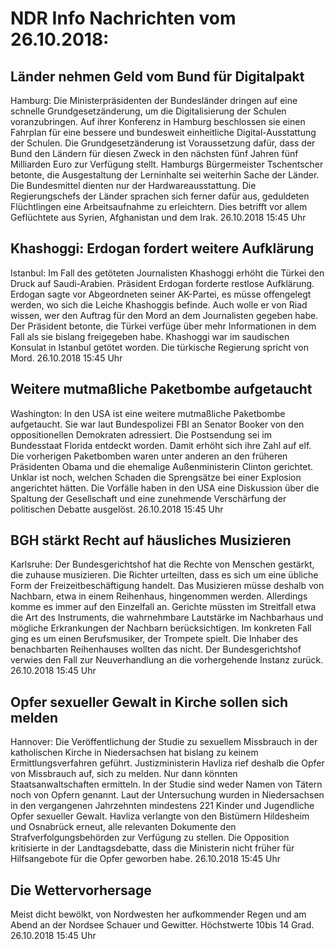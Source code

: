 # NDR Info Nachrichten vom 26.10.2018:


## Länder nehmen Geld vom Bund für Digitalpakt
Hamburg: Die Ministerpräsidenten der Bundesländer dringen auf eine schnelle Grundgesetzänderung, um die Digitalisierung der Schulen voranzubringen. Auf ihrer Konferenz in Hamburg beschlossen sie einen Fahrplan für eine bessere und bundesweit einheitliche Digital-Ausstattung der Schulen. Die Grundgesetzänderung ist Voraussetzung dafür, dass der Bund den Ländern für diesen Zweck in den nächsten fünf Jahren fünf Milliarden Euro zur Verfügung stellt. Hamburgs Bürgermeister Tschentscher betonte, die Ausgestaltung der Lerninhalte sei weiterhin Sache der Länder. Die Bundesmittel dienten nur der Hardwareausstattung. Die Regierungschefs der Länder sprachen sich ferner dafür aus, geduldeten Flüchtlingen eine Arbeitsaufnahme zu erleichtern. Dies betrifft vor allem Geflüchtete aus Syrien, Afghanistan und dem Irak. 26.10.2018 15:45 Uhr 

## Khashoggi: Erdogan fordert weitere Aufklärung
Istanbul: Im Fall des getöteten Journalisten Khashoggi erhöht die Türkei den Druck auf Saudi-Arabien. Präsident Erdogan forderte restlose Aufklärung. Erdogan sagte vor Abgeordneten seiner AK-Partei, es müsse offengelegt werden, wo sich die Leiche Khashoggis befinde. Auch wolle er von Riad wissen, wer den Auftrag für den Mord an dem Journalisten gegeben habe. Der Präsident betonte, die Türkei verfüge über mehr Informationen in dem Fall als sie bislang freigegeben habe. Khashoggi war im saudischen Konsulat in Istanbul getötet worden. Die türkische Regierung spricht von Mord. 26.10.2018 15:45 Uhr 

## Weitere mutmaßliche Paketbombe aufgetaucht
Washington: In den USA ist eine weitere mutmaßliche Paketbombe aufgetaucht. Sie war laut Bundespolizei FBI an Senator Booker von den oppositionellen Demokraten adressiert. Die Postsendung sei im Bundesstaat Florida entdeckt worden. Damit erhöht sich ihre Zahl auf elf. Die vorherigen Paketbomben waren unter anderen an den früheren Präsidenten Obama und die ehemalige Außenministerin Clinton gerichtet. Unklar ist noch, welchen Schaden die Sprengsätze bei einer Explosion angerichtet hätten. Die Vorfälle haben in den USA eine Diskussion über die Spaltung der Gesellschaft und eine zunehmende Verschärfung der politischen Debatte ausgelöst. 26.10.2018 15:45 Uhr 

## BGH stärkt Recht auf häusliches Musizieren
Karlsruhe: Der Bundesgerichtshof hat die Rechte von Menschen gestärkt, die zuhause musizieren. Die Richter urteilten, dass es sich um eine übliche Form der Freizeitbeschäftigung handelt. Das Musizieren müsse deshalb von Nachbarn, etwa in einem Reihenhaus, hingenommen werden. Allerdings komme es immer auf den Einzelfall an. Gerichte müssten im Streitfall etwa die Art des Instruments, die wahrnehmbare Lautstärke im Nachbarhaus und mögliche Erkrankungen der Nachbarn berücksichtigen. Im konkreten Fall ging es um einen Berufsmusiker, der Trompete spielt. Die Inhaber des benachbarten Reihenhauses wollten das nicht. Der Bundesgerichtshof verwies den Fall zur Neuverhandlung an die vorhergehende Instanz zurück. 26.10.2018 15:45 Uhr 

## Opfer sexueller Gewalt in Kirche sollen sich melden
Hannover:	Die Veröffentlichung der Studie zu sexuellem Missbrauch in der katholischen Kirche in Niedersachsen hat bislang zu keinem Ermittlungsverfahren geführt. Justizministerin Havliza rief deshalb die Opfer von Missbrauch auf, sich zu melden. Nur dann könnten Staatsanwaltschaften ermitteln. In der Studie sind weder Namen von Tätern noch von Opfern genannt. Laut der Untersuchung wurden in Niedersachsen in den vergangenen Jahrzehnten mindestens 221 Kinder und Jugendliche Opfer sexueller Gewalt. Havliza verlangte von den Bistümern Hildesheim und Osnabrück erneut, alle relevanten Dokumente den Strafverfolgungsbehörden zur Verfügung zu stellen. Die Opposition kritisierte in der Landtagsdebatte, dass die Ministerin nicht früher für Hilfsangebote für die Opfer geworben habe. 26.10.2018 15:45 Uhr 

## Die Wettervorhersage
Meist dicht bewölkt, von Nordwesten her aufkommender Regen und am Abend an der Nordsee Schauer und Gewitter. Höchstwerte 10bis 14 Grad. 26.10.2018 15:45 Uhr 
